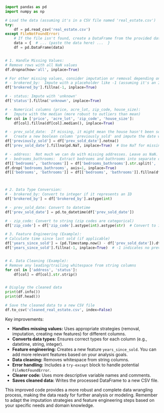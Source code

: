 ```python
import pandas as pd
import numpy as np

# Load the data (assuming it's in a CSV file named 'real_estate.csv')
try:
    df = pd.read_csv('real_estate.csv')
except FileNotFoundError:
    # If the file isn't found, create a DataFrame from the provided data
    data = {  # ... (paste the data here) ...  }
    df = pd.DataFrame(data)


# 1. Handle Missing Values:
# Remove rows with all NaN values
df.dropna(how='all', inplace=True)

# For other missing values, consider imputation or removal depending on the column:
# - brokered_by:  Impute with a placeholder like -1 (assuming it's an ID)
df['brokered_by'].fillna(-1, inplace=True)

# - status: Impute with 'unknown'
df['status'].fillna('unknown', inplace=True)

# - Numerical columns (price, acre_lot, zip_code, house_size):
#   Impute with the median (more robust to outliers than mean)
for col in ['price', 'acre_lot', 'zip_code', 'house_size']:
    df[col].fillna(df[col].median(), inplace=True)

# - prev_sold_date:  If missing, it might mean the house hasn't been sold before.
#   Create a new boolean column 'previously_sold' and impute the date with a placeholder.
df['previously_sold'] = df['prev_sold_date'].notna()
df['prev_sold_date'].fillna(pd.NaT, inplace=True)  # Use NaT for missing dates

# - address:  Not much we can do with missing addresses. Leave as NaN.
# - bedrooms_bathrooms:  Extract bedrooms and bathrooms into separate columns.
df[['bedrooms', 'bathrooms']] = df['bedrooms_bathrooms'].str.split(', ', expand=True).astype(float)
df.drop('bedrooms_bathrooms', axis=1, inplace=True)
df[['bedrooms', 'bathrooms']] = df[['bedrooms', 'bathrooms']].fillna(df[['bedrooms', 'bathrooms']].median())



# 2. Data Type Conversion:
# - brokered_by: Convert to integer if it represents an ID
df['brokered_by'] = df['brokered_by'].astype(int)

# - prev_sold_date: Convert to datetime
df['prev_sold_date'] = pd.to_datetime(df['prev_sold_date'])

# - zip_code: Convert to string (zip codes are categorical)
df['zip_code'] = df['zip_code'].astype(int).astype(str)  # Convert to int first to remove .0

# 3. Feature Engineering (Example):
# Calculate time since last sold (if applicable)
df['years_since_sold'] = (pd.Timestamp.now() - df['prev_sold_date']).dt.days / 365.25
df['years_since_sold'].fillna(-1, inplace=True)  # -1 indicates no previous sale


# 4. Data Cleaning (Example):
# Remove any leading/trailing whitespace from string columns
for col in ['address', 'status']:
    df[col] = df[col].str.strip()


# Display the cleaned data
print(df.info())
print(df.head())

# Save the cleaned data to a new CSV file
df.to_csv('cleaned_real_estate.csv', index=False)

```


Key improvements:

* **Handles missing values:**  Uses appropriate strategies (removal, imputation, creating new features) for different columns.
* **Converts data types:** Ensures correct types for each column (e.g., datetime, string, integer).
* **Feature engineering:**  Creates a new feature `years_since_sold`.  You can add more relevant features based on your analysis goals.
* **Data cleaning:** Removes whitespace from string columns.
* **Error handling:** Includes a `try-except` block to handle potential `FileNotFoundError`.
* **Clearer code:** Uses more descriptive variable names and comments.
* **Saves cleaned data:** Writes the processed DataFrame to a new CSV file.


This improved code provides a more robust and complete data wrangling process, making the data ready for further analysis or modeling. Remember to adapt the imputation strategies and feature engineering steps based on your specific needs and domain knowledge.